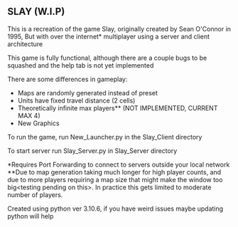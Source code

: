 ## SLAY (W.I.P)

This is a recreation of the game Slay, originally created by Sean O'Connor in 1995, But with over the internet* multiplayer using a server and client architecture

This game is fully functional, although there are a couple bugs to be squashed and the help tab is not yet implemented

There are some differences in gameplay:

- Maps are randomly generated instead of preset
- Units have fixed travel distance (2 cells)
- Theoretically infinite max players** (NOT IMPLEMENTED, CURRENT MAX 4)
- New Graphics

To run the game, run New_Launcher.py in the Slay_Client directory

To start server run Slay_Server.py in Slay_Server directory

\*Requires Port Forwarding to connect to servers outside your local network<br>
\*\*Due to map generation taking much longer for high player counts, and due to more players requiring a map size that might make the window too big\<testing pending on this\>. In practice this gets limited to moderate number of players.

Created using python ver 3.10.6, if you have weird issues maybe updating python will help